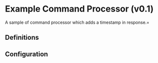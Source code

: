 # Example Command Processor (v0.1)
A sample of command processor which adds a timestamp in response.=

## Definitions



## Configuration
